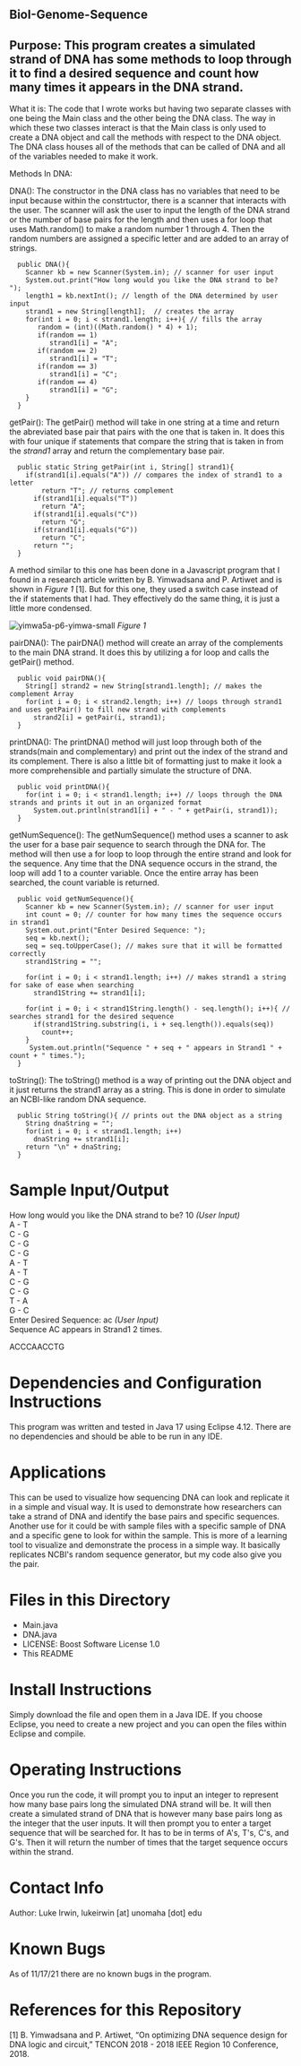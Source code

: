 ## BioI-Genome-Sequence
Purpose: This program creates a simulated strand of DNA has some methods to loop through it to find a desired sequence and count how many times it appears in the DNA strand.
------------------------------------------------------------------------------
What it is: The code that I wrote works but having two separate classes with one being the Main class and the other being the DNA class. The way in which these two classes interact is that the Main class is only used to create a DNA object and call the methods with respect to the DNA object. The DNA class houses all of the methods that can be called of DNA and all of the variables needed to make it work. 

Methods In DNA:

DNA(): The constructor in the DNA class has no variables that need to be input because within the constrtuctor, there is a scanner that interacts with the user. The scanner will ask the user to input the length of the DNA strand or the number of base pairs for the length and then uses a for loop that uses Math.random() to make a random number 1 through 4. Then the random numbers are assigned a specific letter and are added to an array of strings.
```
  public DNA(){
    Scanner kb = new Scanner(System.in); // scanner for user input
    System.out.print("How long would you like the DNA strand to be? ");
    length1 = kb.nextInt(); // length of the DNA determined by user input
    strand1 = new String[length1];  // creates the array
    for(int i = 0; i < strand1.length; i++){ // fills the array
       random = (int)((Math.random() * 4) + 1);
       if(random == 1)
          strand1[i] = "A";
       if(random == 2)
          strand1[i] = "T";
       if(random == 3)
          strand1[i] = "C";
       if(random == 4)
          strand1[i] = "G";
    }
  }
  ```

getPair(): The getPair() method will take in one string at a time and return the abreviated base pair that pairs with the one that is taken in. It does this with four unique if statements that compare the string that is taken in from the *strand1* array and return the complementary base pair.

```
  public static String getPair(int i, String[] strand1){
    if(strand1[i].equals("A")) // compares the index of strand1 to a letter
        return "T"; // returns complement
      if(strand1[i].equals("T"))
        return "A";
      if(strand1[i].equals("C"))
        return "G";
      if(strand1[i].equals("G"))
        return "C";
      return "";
  }
```
A method similar to this one has been done in a Javascript program that I found in a research article written by B. Yimwadsana and P. Artiwet and is shown in *Figure 1* [1]. But for this one, they used a switch case instead of the if statements that I had. They effectively do the same thing, it is just a little more condensed. 

![yimwa5a-p6-yimwa-small](https://user-images.githubusercontent.com/89871736/142282197-6f13eea1-b843-4c88-86c5-4585e837aa4b.gif)
*Figure 1*

pairDNA(): The pairDNA() method will create an array of the complements to the main DNA strand. It does this by utilizing a for loop and calls the getPair() method. 
```
  public void pairDNA(){
    String[] strand2 = new String[strand1.length]; // makes the complement Array
    for(int i = 0; i < strand2.length; i++) // loops through strand1 and uses getPair() to fill new strand with complements
      strand2[i] = getPair(i, strand1); 
  }
```

printDNA(): The printDNA() method will just loop through both of the strands(main and complementary) and print out the index of the strand and its complement. There is also a little bit of formatting just to make it look a more comprehensible and partially simulate the structure of DNA.
```
  public void printDNA(){
    for(int i = 0; i < strand1.length; i++) // loops through the DNA strands and prints it out in an organized format
      System.out.println(strand1[i] + " - " + getPair(i, strand1));
  }
```

getNumSequence(): The getNumSequence() method uses a scanner to ask the user for a base pair sequence to search through the DNA for. The method will then use a for loop to loop through the entire strand and look for the sequence. Any time that the DNA sequence occurs in the strand, the loop will add 1 to a counter variable. Once the entire array has been searched, the count variable is returned.
```
  public void getNumSequence(){
    Scanner kb = new Scanner(System.in); // scanner for user input
    int count = 0; // counter for how many times the sequence occurs in strand1
    System.out.print("Enter Desired Sequence: ");
    seq = kb.next();
    seq = seq.toUpperCase(); // makes sure that it will be formatted correctly
    strand1String = "";

    for(int i = 0; i < strand1.length; i++) // makes strand1 a string for sake of ease when searching
      strand1String += strand1[i];

    for(int i = 0; i < strand1String.length() - seq.length(); i++){ // searches strand1 for the desired sequence
      if(strand1String.substring(i, i + seq.length()).equals(seq))
        count++;
    }
     System.out.println("Sequence " + seq + " appears in Strand1 " + count + " times.");
  }
```

toString(): The toString() method is a way of printing out the DNA object and it just returns the strand1 array as a string. This is done in order to simulate an NCBI-like random DNA sequence. 
```
  public String toString(){ // prints out the DNA object as a string
    String dnaString = "";
    for(int i = 0; i < strand1.length; i++)
      dnaString += strand1[i];
    return "\n" + dnaString;
  }
```

# Sample Input/Output
How long would you like the DNA strand to be? 10 *(User Input)*  
A - T  
C - G  
C - G  
C - G  
A - T  
A - T  
C - G  
C - G  
T - A  
G - C  
Enter Desired Sequence: ac *(User Input)*  
Sequence AC appears in Strand1 2 times.  
  
ACCCAACCTG

# Dependencies and Configuration Instructions
This program was written and tested in Java 17 using Eclipse 4.12. There are no dependencies and should be able to be run in any IDE.

# Applications
This can be used to visualize how sequencing DNA can look and replicate it in a simple and visual way. It is used to demonstrate how researchers can take a strand of DNA and identify the base pairs and specific sequences. Another use for it could be with sample files with a specific sample of DNA and a specific gene to look for within the sample. This is more of a learning tool to visualize and demonstrate the process in a simple way. It basically replicates NCBI's random sequence generator, but my code also give you the pair. 

# Files in this Directory
- Main.java
- DNA.java
- LICENSE: Boost Software License 1.0
- This README

# Install Instructions
Simply download the file and open them in a Java IDE. If you choose Eclipse, you need to create a new project and you can open the files within Eclipse and compile.

# Operating Instructions 
Once you run the code, it will prompt you to input an integer to represent how many base pairs long the simulated DNA strand will be. It will then create a simulated strand of DNA that is however many base pairs long as the integer that the user inputs. It will then prompt you to enter a target sequence that will be searched for. It has to be in terms of A's, T's, C's, and G's. Then it will return the number of times that the target sequence occurs within the strand.

# Contact Info
Author: Luke Irwin, lukeirwin [at] unomaha [dot] edu  


# Known Bugs
As of 11/17/21 there are no known bugs in the program.

# References for this Repository
[1] B. Yimwadsana and P. Artiwet, “On optimizing DNA sequence design for DNA logic and circuit,” TENCON 2018 - 2018 IEEE Region 10 Conference, 2018. 
